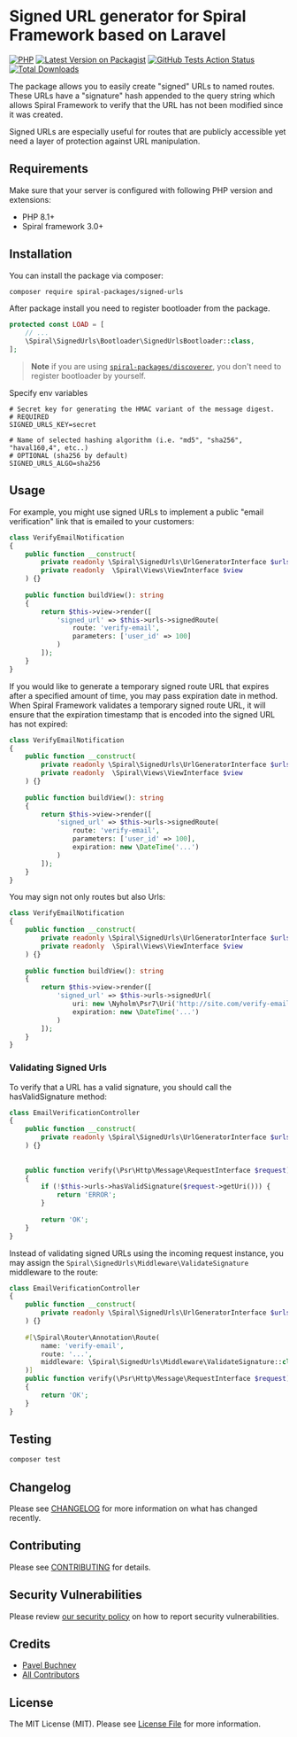 # Signed URL generator for Spiral Framework based on Laravel

[![PHP](https://img.shields.io/packagist/php-v/spiral-packages/signed-urls.svg?style=flat-square)](https://packagist.org/packages/spiral-packages/signed-urls)
[![Latest Version on Packagist](https://img.shields.io/packagist/v/spiral-packages/signed-urls.svg?style=flat-square)](https://packagist.org/packages/spiral-packages/signed-urls)
[![GitHub Tests Action Status](https://img.shields.io/github/workflow/status/spiral-packages/signed-urls/run-tests?label=tests&style=flat-square)](https://github.com/spiral-packages/signed-urls/actions?query=workflow%3Arun-tests+branch%3Amain)
[![Total Downloads](https://img.shields.io/packagist/dt/spiral-packages/signed-urls.svg?style=flat-square)](https://packagist.org/packages/spiral-packages/signed-urls)

The package allows you to easily create "signed" URLs to named routes. These URLs have a "signature" hash appended to
the query string which allows Spiral Framework to verify that the URL has not been modified since it was created.

Signed URLs are especially useful for routes that are publicly accessible yet need a layer of protection against URL
manipulation.

## Requirements

Make sure that your server is configured with following PHP version and extensions:

- PHP 8.1+
- Spiral framework 3.0+

## Installation

You can install the package via composer:

```bash
composer require spiral-packages/signed-urls
```

After package install you need to register bootloader from the package.

```php
protected const LOAD = [
    // ...
    \Spiral\SignedUrls\Bootloader\SignedUrlsBootloader::class,
];
```

> **Note**
> if you are using [`spiral-packages/discoverer`](https://github.com/spiral-packages/discoverer),
> you don't need to register bootloader by yourself.

Specify env variables

```dotenv
# Secret key for generating the HMAC variant of the message digest.
# REQUIRED
SIGNED_URLS_KEY=secret

# Name of selected hashing algorithm (i.e. "md5", "sha256", "haval160,4", etc..)
# OPTIONAL (sha256 by default)
SIGNED_URLS_ALGO=sha256
```

## Usage

For example, you might use signed URLs to implement a public "email verification" link that is emailed to your
customers:

```php
class VerifyEmailNotification 
{
    public function __construct(
        private readonly \Spiral\SignedUrls\UrlGeneratorInterface $urls
        private readonly  \Spiral\Views\ViewInterface $view
    ) {}
    
    public function buildView(): string
    {
        return $this->view->render([
            'signed_url' => $this->urls->signedRoute(
                route: 'verify-email',
                parameters: ['user_id' => 100]
            )
        ]);
    }
}
```

If you would like to generate a temporary signed route URL that expires after a specified amount of time, you may pass
expiration date in method. When Spiral Framework validates a temporary signed route URL, it will ensure that the
expiration timestamp that is encoded into the signed URL has not expired:

```php
class VerifyEmailNotification 
{
    public function __construct(
        private readonly \Spiral\SignedUrls\UrlGeneratorInterface $urls
        private readonly  \Spiral\Views\ViewInterface $view
    ) {}
    
    public function buildView(): string
    {
        return $this->view->render([
            'signed_url' => $this->urls->signedRoute(
                route: 'verify-email',
                parameters: ['user_id' => 100],
                expiration: new \DateTime('...')
            )
        ]);
    }
}
```

You may sign not only routes but also Urls:

```php
class VerifyEmailNotification 
{
    public function __construct(
        private readonly \Spiral\SignedUrls\UrlGeneratorInterface $urls
        private readonly  \Spiral\Views\ViewInterface $view
    ) {}
    
    public function buildView(): string
    {
        return $this->view->render([
            'signed_url' => $this->urls->signedUrl(
                uri: new \Nyholm\Psr7\Uri('http://site.com/verify-email/?user_id=1'),
                expiration: new \DateTime('...')
            )
        ]);
    }
}
```

### Validating Signed Urls

To verify that a URL has a valid signature, you should call the hasValidSignature method:

```php
class EmailVerificationController
{
    public function __construct(
        private readonly \Spiral\SignedUrls\UrlGeneratorInterface $urls
    ) {}
    
    
    public function verify(\Psr\Http\Message\RequestInterface $request): string
    {
        if (!$this->urls->hasValidSignature($request->getUri())) {
            return 'ERROR';
        }
        
        return 'OK';
    }
}
```

Instead of validating signed URLs using the incoming request instance, you may assign the
`Spiral\SignedUrls\Middleware\ValidateSignature` middleware to the route:

```php
class EmailVerificationController
{
    public function __construct(
        private readonly \Spiral\SignedUrls\UrlGeneratorInterface $urls
    ) {}
    
    #[\Spiral\Router\Annotation\Route(
        name: 'verify-email',
        route: '...',
        middleware: \Spiral\SignedUrls\Middleware\ValidateSignature::class
    )]
    public function verify(\Psr\Http\Message\RequestInterface $request): string
    {
        return 'OK';
    }
}
```

## Testing

```bash
composer test
```

## Changelog

Please see [CHANGELOG](CHANGELOG.md) for more information on what has changed recently.

## Contributing

Please see [CONTRIBUTING](.github/CONTRIBUTING.md) for details.

## Security Vulnerabilities

Please review [our security policy](../../security/policy) on how to report security vulnerabilities.

## Credits

- [Pavel Buchnev](https://github.com/butschster)
- [All Contributors](../../contributors)

## License

The MIT License (MIT). Please see [License File](LICENSE) for more information.

